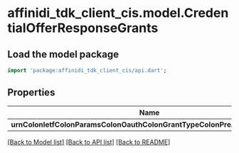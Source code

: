 # affinidi_tdk_client_cis.model.CredentialOfferResponseGrants

## Load the model package

```dart
import 'package:affinidi_tdk_client_cis/api.dart';
```

## Properties

| Name                                                                      | Type                                                                                                                                                          | Description | Notes |
| ------------------------------------------------------------------------- | ------------------------------------------------------------------------------------------------------------------------------------------------------------- | ----------- | ----- |
| **urnColonIetfColonParamsColonOauthColonGrantTypeColonPreAuthorizedCode** | [**CredentialOfferResponseGrantsUrnIetfParamsOauthGrantTypePreAuthorizedCode**](CredentialOfferResponseGrantsUrnIetfParamsOauthGrantTypePreAuthorizedCode.md) |             |

[[Back to Model list]](../README.md#documentation-for-models) [[Back to API list]](../README.md#documentation-for-api-endpoints) [[Back to README]](../README.md)
